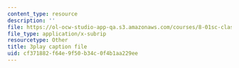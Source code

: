 ```yaml
---
content_type: resource
description: ''
file: https://ol-ocw-studio-app-qa.s3.amazonaws.com/courses/8-01sc-classical-mechanics-fall-2016/cf371882f64e9f50b34c0f4b1aa229ee_FNOfxJxceIM.srt
file_type: application/x-subrip
resourcetype: Other
title: 3play caption file
uid: cf371882-f64e-9f50-b34c-0f4b1aa229ee
---
```

